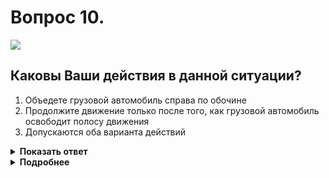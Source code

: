 # Вопрос 10.

![](https://s.drom.ru/i24227/pdd/tickets/2016/1542608863.jpg)

## Каковы Ваши действия в данной ситуации?

1. Объедете грузовой автомобиль справа по обочине
2. Продолжите движение только после того, как грузовой автомобиль освободит полосу движения
3. Допускаются оба варианта действий

<details>
<summary><b>Показать ответ</b></summary>
Правильный ответ: 2
</details>
<details>
<summary><b>Подробнее</b></summary>
Водитель грузовика подаёт сигнал поворота. Объехать справа в этой ситуации допускается, если Вы произведёте объезд, не выезжая на обочину, движение по которой запрещено.
В данной ситуации дожидайтесь, когда грузовой автомобиль освободит полосу движения.
(Пункт 9.9 ПДД)
</details>